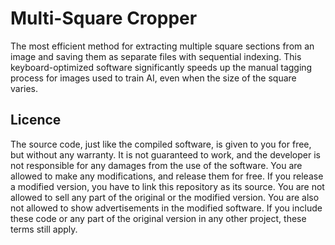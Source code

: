 # Multi-Square Cropper
The most efficient method for extracting multiple square sections from an image and saving them as separate files with sequential indexing. This keyboard-optimized software significantly speeds up the manual tagging process for images used to train AI, even when the size of the square varies.

## Licence
The source code, just like the compiled software, is given to you for free, but without any warranty. It is not guaranteed to work, and the developer is not responsible for any damages from the use of the software. You are allowed to make any modifications, and release them for free. If you release a modified version, you have to link this repository as its source. You are not allowed to sell any part of the original or the modified version. You are also not allowed to show advertisements in the modified software. If you include these code or any part of the original version in any other project, these terms still apply.
